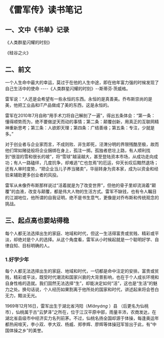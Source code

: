 # 《雷军传》读书笔记



## 一、文中《书单》记录

《人类群星闪耀的时刻》

《硅谷之火》



## 二、前文

一个人生命中最大的幸运，莫过于在他的人生中途，即在他年富力强的时候发现了自己生活中的使命  ----《人类群星闪耀的时刻》--斯蒂芬·茨威格。



雷军说：“人还是会希望有一些永恒的东西。永恒的是真善美。乔布斯崇尚的是美，他把工业品和IT产品做成了美的东西，这是永恒的。



雷军在2010年7月自称“用手术刀将自己解剖了一遍”，得出五条体会：“第一条：懂得顺势而为，绝不要做逆天而动的事情；第二条：颠覆创新，用真正的互联网精神重新思考；第三条：人欲即天理；第四条：广结善缘；第五条：专注，少就是多。”



对于创业者与企业家而言，不成则败、非生即死，泾渭分明的界限残酷至极，故而他们常如赌徒般将企业捆绑在身上，孤注一掷。孤独者悲壮上路，有人顺利找到“很湿的雪和很长的坡”，将“雪球”越滚越大，甚至登陆资本市场，从成功走向成功；有人一路磕绊，几度抗争，却难逃“亡也忽焉”的厄运，仰天长叹后黯然退场；还有人审时度势，“把企业当儿子养当猪卖”，华丽转身为资本家，成为以资金和经验来辅助更多创业者的风投。



雷军从未像乔布斯那样说过“活着就是为了改变世界”，但他的骨子里却流淌着“颠覆”的血液，改变与颠覆，都是伟大人物的生活方式。雷军不缺钱，也有令人瞩目的江湖地位，他所谓的自我证明，绝不是书生意气，更像是对乔布斯和传统观念的挑战。







## 三、起点高也要站得稳

每个人都无法选择出生的家庭、地域和时代，但这一生活得富贵或贫贱、精彩或平淡，却绝对是个人的选择。从这个角度看，雷军从小时候起就是一个聪明好学、自律自知、目标明确的人。

### 1.好学少年

每个人都无法选择出生的家庭、地域和时代，一切都是命中注定的安排。富贵或贫贱，精彩或平淡，既受时代潮流和国家兴衰的大背景影响，也在于个人成长环境和自身性格的造就。我们固然无法选择“生”，却能决定如何“活”，这也是“生活”的魅力之处。换句话说，个人经历如果割离于他所处的国家和时代，讲述起来将会苍白无力，黯淡无光。



1969年12月16日，雷军出生于湖北省沔阳（*Miǎnyáng* ）县 （后更名为仙桃市），仙桃属于古“云梦泽”之所在，位于江汉平原中部，雨量丰沛，农商发达，在湖北省县级市中经济实力名列前茅。不过，仙桃名扬全国却源于体操，每逢奥运年都热闹喧天，李小双、李大双、杨威、郑李辉、廖辉等体操冠军皆出于此，有“中国体操之乡”的美誉。






